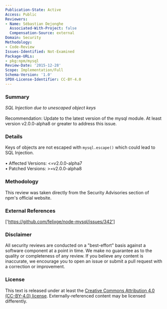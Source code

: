```yaml
---
Publication-State: Active
Access: Public
Reviewers:
- Name: Sébastian Dejonghe
  Associated-With-Project: false
  Compensation-Source: external
Domain: Security
Methodology:
- Code-Review
Issues-Identified: Not-Examined
Package-URLs:
- pkg:npm/mysql
Review-Date: '2015-12-28'
Scope: Implementation/Full
Schema-Version: '1.0'
SPDX-License-Identifier: CC-BY-4.0
---
```

### Summary
*SQL Injection due to unescaped object keys*<br><br>Recommendation: Update to the latest version of the mysql module. At least version v2.0.0-alpha8 or greater to address this issue.
### Details
Keys of objects are not escaped with `mysql.escape()` which could lead to SQL Injection.
<br><br>• Affected Versions: <=v2.0.0-alpha7
<br>• Patched Versions: >=v2.0.0-alpha8
### Methodology
This review was taken directly from the Security Advisories section of npm's official website.
### External References
['https://github.com/felixge/node-mysql/issues/342']
### Disclaimer
All security reviews are conducted on a "best-effort" basis against a software component at a point in time. We make no guarantee as to the quality or completeness of any review. If you believe any content is inaccurate, we encourage you to open an issue or submit a pull request with a correction or improvement.
### License
This text is released under at least the [Creative Commons Attribution 4.0 (CC-BY-4.0) license](https://creativecommons.org/licenses/by/4.0/legalcode.txt). Externally-referenced content may be licensed differently.
